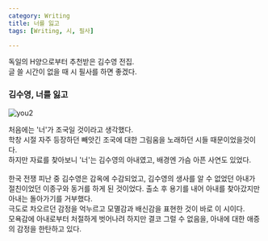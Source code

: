 ```yaml
---
category: Writing
title: 너를 잃고 
tags: [Writing, 시, 필사]

---
```


독일의 H양으로부터 추천받은 김수영 전집.  
글 쓸 시간이 없을 때 시 필사를 하면 좋겠다.  
### 김수영, 너를 잃고

![you2](https://www.dropbox.com/s/yieo12ypmqoztx3/you2.jpg?raw=1)

처음에는 '너'가 조국일 것이라고 생각했다.    
학창 시절 자주 등장하던 빼앗긴 조국에 대한 그림움을 노래하던 시들 때문이었을것이다.  
하지만 자료를 찾아보니 '너'는 김수영의 아내였고, 배경엔 가슴 아픈 사연도 있었다.  
<br>
한국 전쟁 피난 중 김수영은 감옥에 수감되었고, 김수영의 생사를 알 수 없었던 아내가 절친이었던 이종구와 동거를 하게 된 것이었다. 출소 후 용기를 내어 아내를 찾아갔지만 아내는 돌아가기를 거부했다.  
극도로 차오르던 감정을 억누르고 모멸감과 배신감을 표현한 것이 바로 이 시이다.   
모욕감에 아내로부터 처절하게 벗어나려 하지만 결코 그럴 수 없음을, 
아내에 대한 애증의 감정을 한탄하고 있다.   
